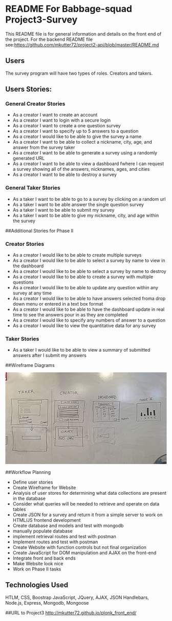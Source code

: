# README For Babbage-squad Project3-Survey
This README file is for general information and details on the front end of the project.  For the backend README file see:https://github.com/mkutter72/project2-api/blob/master/README.md

## Users
The survey program will have two types of roles. Creators and takers.
## Users Stories:
### General Creator Stories
* As a creator I want to create an account
* As a creator I want to login with a secure login
* As a creator I want to create a one question survey
* As a creator I want to specify up to 5 answers to a question
* As a creator I would like to be able to give the survey a name
* As a creator I want to be able to collect a nickname, city, age, and answer from the survey taker
* As a creator I want to be able to generate a survey using a randomly generated URL
* As a creator I want to be able to view a dashboard fwhere I can request a survey showing all of the answers, nicknames, ages, and cities
* As a creator I want to be able to destroy a survey




### General Taker Stories
* As a taker I want to be able to go to a survey by clicking on a random url
* As a taker I want to be able answer the single question survey
* As a taker I want to be able to submit my survey
* As a taker I want to be able to give my nickname, city, and age within the survey



##Additional Stories for Phase II
### Creator Stories
* As a creator I would like to be able to create multiple surveys
* As a creator I would like to be able to select a survey by name to view in the dashboard
* As a creator I would like to be able to select a survey by name to destroy
* As a creator I would like to be able to create a survey with multiple questions
* As a creator I would like to be able to update any question within any survey at any time
* As a creator I would like to be able to have answers selected froma drop down menu or entered in a text box format
* As a creator I would like to be able to have the dashboard update in real time to see the answers pour in as they are completed
* As a creator I would like to specify any numbers of answer to a question
* As a creator I would like to view the quantitative data for any survey




### Taker Stories
* As a taker I would like to be able to view a summary of submitted answers after I submit my answers




##Wireframe Diagrams

<img src="wire-frames.jpg">

##Workflow Planning
* Define user stories
* Create Wireframe for Website
* Analysis of user stores for determining what data collections are present in the database
* Consider what queries will be needed to retrieve and operate on data tables
* Create JSON for a survey and return it from a simple server to work on HTML/JS frontend development
* Create database and models and test with mongodb
* manually populate database
* implement retrieval routes and test with postman
* Implement routes and test with postman
* Create Website with function controls but not final organization
* Create JavaScript for DOM manipulation and AJAX on the front-end
* Integrate front and back ends
* Make Website look nice
* Work on Phase II tasks

## Technologies Used
HTLM, CSS, Boostrap
JavaScript,  JQuery, AJAX, JSON
Handlebars, Node.js, Express, Mongodb, Mongoose

##URL to Project3
http://mkutter72.github.io/plonk_front_end/
